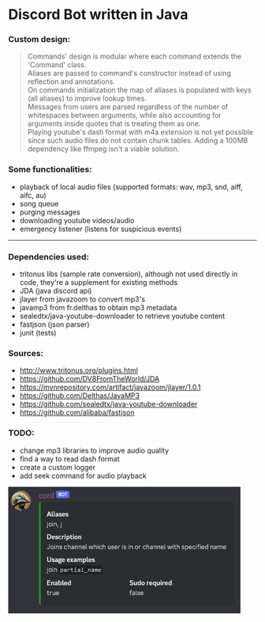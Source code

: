 # Discord Bot written in Java

### Custom design:
> Commands' design is modular where each command extends the 'Command' class. <br>
  Aliases are passed to command's constructor instead of using reflection and annotations. <br>
  On commands initialization the map of aliases is populated with keys (all aliases) to improve lookup times. <br>
  Messages from users are parsed regardless of the number of whitespaces between arguments,
  while also accounting for arguments inside quotes that is treating them as one. <br>
  Playing youtube's dash format with m4a extension is not yet possible since such
  audio files do not contain chunk tables. Adding a 100MB dependency like ffmpeg isn't a viable solution.

### Some functionalities:

- playback of local audio files (supported formats: wav, mp3, snd, aiff, aifc, au)
- song queue
- purging messages
- downloading youtube videos/audio
- emergency listener (listens for suspicious events)
***
### Dependencies used:
 - tritonus libs (sample rate conversion),
although not used directly in code, they're a supplement for existing methods
 - JDA (java discord api)
 - jlayer from javazoom to convert mp3's 
 - javamp3 from fr.delthas to obtain mp3 metadata 
 - sealedtx/java-youtube-downloader to retrieve youtube content
 - fastjson (json parser)
 - junit (tests)

### Sources:
 - http://www.tritonus.org/plugins.html
 - https://github.com/DV8FromTheWorld/JDA
 - https://mvnrepository.com/artifact/javazoom/jlayer/1.0.1
 - https://github.com/Delthas/JavaMP3
 - https://github.com/sealedtx/java-youtube-downloader
 - https://github.com/alibaba/fastjson

### TODO:
- change mp3 libraries to improve audio quality
- find a way to read dash format
- create a custom logger
- add seek command for audio playback

![embed](img/embed.png)